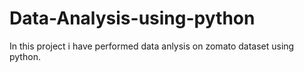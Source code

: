 # Data-Analysis-using-python
In this project i have performed data anlysis on zomato dataset using python.
